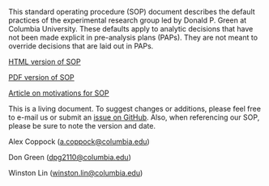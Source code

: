 <!-- README.md is generated from README.Rmd. Please edit that file -->
This standard operating procedure (SOP) document describes the default practices of the experimental research group led by Donald P. Green at Columbia University. These defaults apply to analytic decisions that have not been made explicit in pre-analysis plans (PAPs). They are not meant to override decisions that are laid out in PAPs.

[HTML version of SOP](http://htmlpreview.github.io/?https://github.com/acoppock/Green-Lab-SOP/blob/master/Green_Lab_SOP.html)

[PDF version of SOP](https://github.com/acoppock/Green-Lab-SOP/raw/master/Green_Lab_SOP.pdf)

[Article on motivations for SOP](http://www.columbia.edu/~wl2513/sop-safety-net.pdf)

This is a living document. To suggest changes or additions, please feel free to e-mail us or submit an [issue on GitHub](https://github.com/acoppock/Green-Lab-SOP/issues). Also, when referencing our SOP, please be sure to note the version and date.

Alex Coppock (<a.coppock@columbia.edu>)

Don Green (<dpg2110@columbia.edu>)

Winston Lin (<winston.lin@columbia.edu>)
